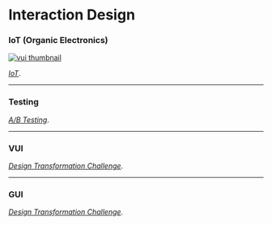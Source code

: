 # Interaction Design

### IoT (Organic Electronics)

<p>
  <a href="https://sarah-wach.github.io/iot.html" title="vui thumbnail">
    <img src="/assets/vui/thumbnail.png" alt="vui thumbnail" />
  </a>
</p>

[*IoT*](iot.md).

* * *

### Testing

[*A/B Testing*](/assets/ab/AB_Testing.pdf).

* * *

###  VUI
[*Design Transformation Challenge*](VUI.md).

* * *

###  GUI
[*Design Transformation Challenge*](GUI.md).

